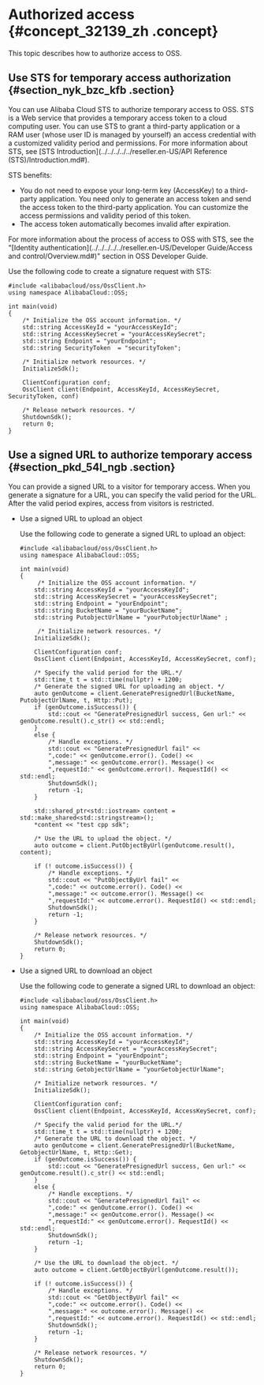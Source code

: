 # Authorized access {#concept_32139_zh .concept}

This topic describes how to authorize access to OSS.

## Use STS for temporary access authorization {#section_nyk_bzc_kfb .section}

You can use Alibaba Cloud STS to authorize temporary access to OSS. STS is a Web service that provides a temporary access token to a cloud computing user. You can use STS to grant a third-party application or a RAM user \(whose user ID is managed by yourself\) an access credential with a customized validity period and permissions. For more information about STS, see [STS Introduction](../../../../../reseller.en-US/API Reference (STS)/Introduction.md#).

STS benefits:

-   You do not need to expose your long-term key \(AccessKey\) to a third-party application. You need only to generate an access token and send the access token to the third-party application. You can customize the access permissions and validity period of this token.
-   The access token automatically becomes invalid after expiration.

For more information about the process of access to OSS with STS, see the "[Identity authentication](../../../../../reseller.en-US/Developer Guide/Access and control/Overview.md#)" section in OSS Developer Guide.

Use the following code to create a signature request with STS:

```
#include <alibabacloud/oss/OssClient.h>
using namespace AlibabaCloud::OSS;

int main(void)
{
    /* Initialize the OSS account information. */
    std::string AccessKeyId = "yourAccessKeyId";
    std::string AccessKeySecret = "yourAccessKeySecret";
    std::string Endpoint = "yourEndpoint";
    std::string SecurityToken  = "securityToken";

    /* Initialize network resources. */
    InitializeSdk();

    ClientConfiguration conf;
    OssClient client(Endpoint, AccessKeyId, AccessKeySecret, SecurityToken, conf)

    /* Release network resources. */
    ShutdownSdk();
    return 0;
}
```

## Use a signed URL to authorize temporary access {#section_pkd_54l_ngb .section}

You can provide a signed URL to a visitor for temporary access. When you generate a signature for a URL, you can specify the valid period for the URL. After the valid period expires, access from visitors is restricted.

-   Use a signed URL to upload an object

    Use the following code to generate a signed URL to upload an object:

    ```
    #include <alibabacloud/oss/OssClient.h>
    using namespace AlibabaCloud::OSS;
    
    int main(void)
    {
         /* Initialize the OSS account information. */
        std::string AccessKeyId = "yourAccessKeyId";
        std::string AccessKeySecret = "yourAccessKeySecret";
        std::string Endpoint = "yourEndpoint";
        std::string BucketName = "yourBucketName";
        std::string PutobjectUrlName = "yourPutobjectUrlName" ;
     
         /* Initialize network resources. */
        InitializeSdk();
    
        ClientConfiguration conf;
        OssClient client(Endpoint, AccessKeyId, AccessKeySecret, conf);
      
        /* Specify the valid period for the URL.*/
        std::time_t t = std::time(nullptr) + 1200;
        /* Generate the signed URL for uploading an object. */
        auto genOutcome = client.GeneratePresignedUrl(BucketName, PutobjectUrlName, t, Http::Put);
        if (genOutcome.isSuccess()) {
            std::cout << "GeneratePresignedUrl success, Gen url:" << genOutcome.result().c_str() << std::endl;
        }
        else {
            /* Handle exceptions. */
            std::cout << "GeneratePresignedUrl fail" <<
            ",code:" << genOutcome.error(). Code() <<
            ",message:" << genOutcome.error(). Message() <<
            ",requestId:" << genOutcome.error(). RequestId() << std::endl;
            ShutdownSdk();
            return -1;
        }
      
        std::shared_ptr<std::iostream> content = std::make_shared<std::stringstream>();
        *content << "test cpp sdk";
    
        /* Use the URL to upload the object. */
        auto outcome = client.PutObjectByUrl(genOutcome.result(), content);
    
        if (! outcome.isSuccess()) {
            /* Handle exceptions. */
            std::cout << "PutObjectByUrl fail" <<
            ",code:" << outcome.error(). Code() <<
            ",message:" << outcome.error(). Message() <<
            ",requestId:" << outcome.error(). RequestId() << std::endl;
            ShutdownSdk();
            return -1;
        }
    
        /* Release network resources. */
        ShutdownSdk();
        return 0;
    }
    ```

-   Use a signed URL to download an object

    Use the following code to generate a signed URL to download an object:

    ```
    #include <alibabacloud/oss/OssClient.h>
    using namespace AlibabaCloud::OSS;
    
    int main(void)
    {
        /* Initialize the OSS account information. */
        std::string AccessKeyId = "yourAccessKeyId";
        std::string AccessKeySecret = "yourAccessKeySecret";
        std::string Endpoint = "yourEndpoint";
        std::string BucketName = "yourBucketName";
        std::string GetobjectUrlName = "yourGetobjectUrlName";
    
        /* Initialize network resources. */
        InitializeSdk();
    
        ClientConfiguration conf;
        OssClient client(Endpoint, AccessKeyId, AccessKeySecret, conf);
      
        /* Specify the valid period for the URL.*/
        std::time_t t = std::time(nullptr) + 1200;
        /* Generate the URL to download the object. */
        auto genOutcome = client.GeneratePresignedUrl(BucketName, GetobjectUrlName, t, Http::Get);
        if (genOutcome.isSuccess()) {
            std::cout << "GeneratePresignedUrl success, Gen url:" << genOutcome.result().c_str() << std::endl;
        }
        else {
            /* Handle exceptions. */
            std::cout << "GeneratePresignedUrl fail" <<
            ",code:" << genOutcome.error(). Code() <<
            ",message:" << genOutcome.error(). Message() <<
            ",requestId:" << genOutcome.error(). RequestId() << std::endl;
            ShutdownSdk();
            return -1;
        }
      
        /* Use the URL to download the object. */
        auto outcome = client.GetObjectByUrl(genOutcome.result());
    
        if (! outcome.isSuccess()) {
            /* Handle exceptions. */
            std::cout << "GetObjectByUrl fail" <<
            ",code:" << outcome.error(). Code() <<
            ",message:" << outcome.error(). Message() <<
            ",requestId:" << outcome.error(). RequestId() << std::endl;
            ShutdownSdk();
            return -1;
        }
    
        /* Release network resources. */
        ShutdownSdk();
        return 0;
    }
    ```


